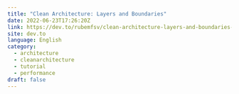 ```yaml
---
title: "Clean Architecture: Layers and Boundaries"
date: 2022-06-23T17:26:20Z
link: https://dev.to/rubemfsv/clean-architecture-layers-and-boundaries-13ed?utm_medium=RSS&utm_source=news.12bit.vn
site: dev.to
language: English
category:
  - architecture
  - cleanarchitecture
  - tutorial
  - performance
draft: false
---
```

